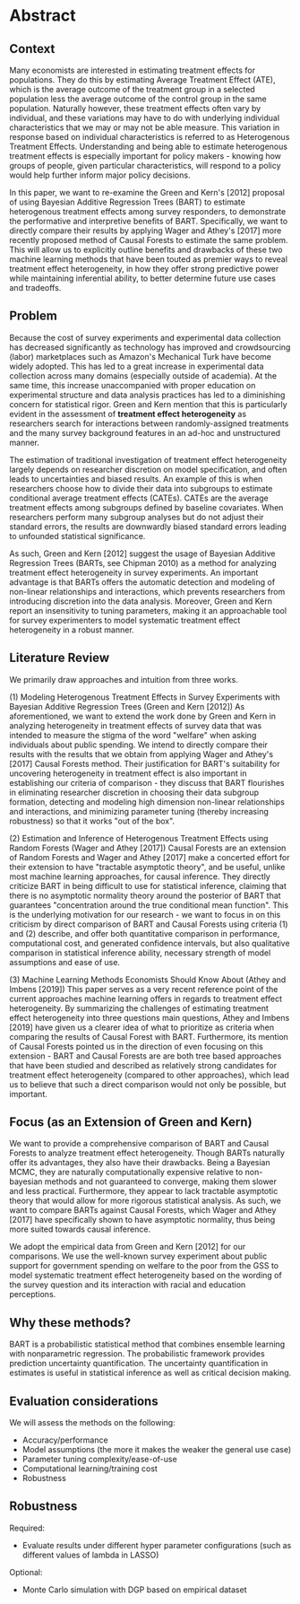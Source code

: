 # Abstract

## Context

Many economists are interested in estimating treatment effects for populations. They do this by estimating Average Treatment Effect (ATE), which is the average outcome of the treatment group in a selected population less the average outcome of the control group in the same population. Naturally however, these treatment effects often vary by individual, and these variations may have to do with underlying individual characteristics that we may or may not be able measure. This variation in response based on individual characteristics is referred to as Heterogenous Treatment Effects. Understanding and being able to estimate heterogenous treatment effects is especially important for policy makers - knowing how groups of people, given particular characteristics, will respond to a policy would help further inform major policy decisions.

In this paper, we want to re-examine the Green and Kern's [2012] proposal of using Bayesian Additive Regression Trees (BART) to estimate heterogenous treatment effects among survey responders, to demonstrate the performative and interpretive benefits of BART. Specifically, we want to directly compare their results by applying Wager and Athey's [2017] more recently proposed method of Causal Forests to estimate the same problem. This will allow us to explicitly outline benefits and drawbacks of these two machine learning methods that have been touted as premier ways to reveal treatment effect heterogeneity, in how they offer strong predictive power while maintaining inferential ability, to better determine future use cases and tradeoffs.

## Problem

Because the cost of survey experiments and experimental data collection has decreased significantly as technology has improved and crowdsourcing (labor) marketplaces such as Amazon's Mechanical Turk have become widely adopted. This has led to a great increase in experimental data collection across many domains (especially outside of academia). At the same time, this increase unaccompanied with proper education on experimental structure and data analysis practices has led to a diminishing concern for statistical rigor. Green and Kern mention that this is particularly evident in the assessment of **treatment effect heterogeneity** as researchers search for interactions between randomly-assigned treatments and the many survey background features in an ad-hoc and unstructured manner. 

The estimation of traditional investigation of treatment effect heterogeneity largely depends on researcher discretion on model specification, and often leads to uncertainties and biased results. An example of this is when researchers choose how to divide their data into subgroups to estimate conditional average treatment effects (CATEs). CATEs are the average treatment effects among subgroups defined by baseline covariates. When researchers perform many subgroup analyses but do not adjust their standard errors, the results are downwardly biased standard errors leading to unfounded statistical significance.

As such, Green and Kern [2012] suggest the usage of Bayesian Additive Regression Trees (BARTs, see Chipman 2010) as a method for analyzing treatment effect heterogeneity in survey experiments. An important advantage is that BARTs offers the automatic detection and modeling of non-linear relationships and interactions, which prevents researchers from introducing discretion into the data analysis. Moreover, Green and Kern report an insensitivity to tuning parameters, making it an approachable tool for survey experimenters to model systematic treatment effect heterogeneity in a robust manner.

## Literature Review

We primarily draw approaches and intuition from three works.

(1) Modeling Heterogenous Treatment Effects in Survey Experiments with Bayesian Additive Regression Trees (Green and Kern [2012])
As aforementioned, we want to extend the work done by Green and Kern in analyzing heterogeneity in treatment effects of survey data that was intended to measure the stigma of the word "welfare" when asking individuals about public spending. We intend to directly compare their results with the results that we obtain from applying Wager and Athey's [2017] Causal Forests method. Their justification for BART's suitability for uncovering heterogeneity in treatment effect is also important in establishing our criteria of comparison - they discuss that BART flourishes in eliminating researcher discretion in choosing their data subgroup formation, detecting and modeling high dimension non-linear relationships and interactions, and minimizing parameter tuning (thereby increasing robustness) so that it works "out of the box".   

(2) Estimation and Inference of Heterogenous Treatment Effects using Random Forests (Wager and Athey [2017])
Causal Forests are an extension of Random Forests and Wager and Athey [2017] make a concerted effort for their extension to have "tractable asymptotic theory", and be useful, unlike most machine learning approaches, for causal inference. They directly criticize BART in being difficult to use for statistical inference, claiming that there is no asymptotic normality theory around the posterior of BART that guarantees "concentration around the true conditional mean function". This is the underlying motivation for our research - we want to focus in on this criticism by direct comparison of BART and Causal Forests using criteria (1) and (2) describe, and offer both quantitative comparison in performance, computational cost, and generated confidence intervals, but also qualitative comparison in statistical inference ability, necessary strength of model assumptions and ease of use.

(3) Machine Learning Methods Economists Should Know About (Athey and Imbens [2019])
This paper serves as a very recent reference point of the current approaches machine learning offers in regards to treatment effect heterogeneity. By summarizing the challenges of estimating treatment effect heterogeneity into three questions main questions, Athey and Imbens [2019] have given us a clearer idea of what to prioritize as criteria when comparing the results of Causal Forest with BART. Furthermore, its mention of Causal Forests pointed us in the direction of even focusing on this extension - BART and Causal Forests are are both tree based approaches that have been studied and described as relatively strong candidates for treatment effect heterogeneity (compared to other approaches), which lead us to believe that such a direct comparison would not only be possible, but important.

## Focus (as an Extension of Green and Kern)

We want to provide a comprehensive comparison of BART and Causal Forests to analyze treatment effect heterogeneity. Though BARTs naturally offer its advantages, they also have their drawbacks. Being a Bayesian MCMC, they are naturally computationally expensive relative to non-bayesian methods and not guaranteed to converge, making them slower and less practical. Furthermore, they appear to lack tractable asymptotic theory that would allow for more rigorous statistical analysis. As such, we want to compare BARTs against Causal Forests, which Wager and Athey [2017] have specifically shown to have asymptotic normality, thus being more suited towards causal inference.

We adopt the empirical data from Green and Kern [2012] for our comparisons. We use the well-known survey experiment about public support for government spending on welfare to the poor from the GSS to model systematic treatment effect heterogeneity based on the wording of the survey question and its interaction with racial and education perceptions.

## Why these methods?

BART is a probabilistic statistical method that combines ensemble learning with nonparametric regression. The probabilistic framework provides prediction uncertainty quantification. The uncertainty quantification in estimates is useful in statistical inference as well as critical decision making.

## Evaluation considerations

We will assess the methods on the following:
- Accuracy/performance
- Model assumptions (the more it makes the weaker the general use case)
- Parameter tuning complexity/ease-of-use
- Computational learning/training cost
- Robustness

## Robustness

Required:
- Evaluate results under different hyper parameter configurations (such as different values of lambda in LASSO)

Optional:
- Monte Carlo simulation with DGP based on empirical dataset
